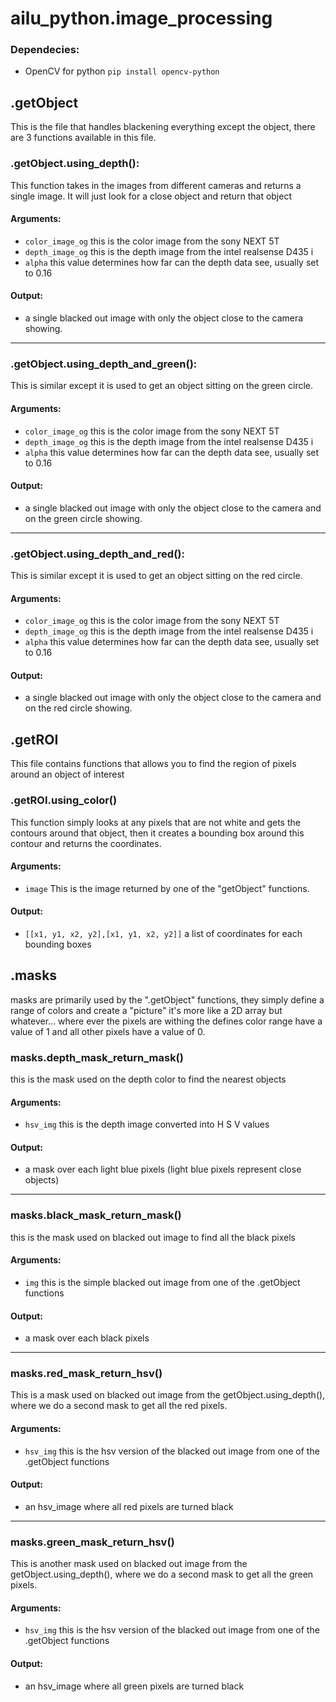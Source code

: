 # ailu_python.image_processing

### Dependecies:

-   OpenCV for python `pip install opencv-python`

## .getObject

This is the file that handles blackening everything except the object, there are 3 functions available in this file.

### .getObject.using_depth():

This function takes in the images from different cameras and returns a single image.
It will just look for a close object and return that object

#### Arguments:
-   `color_image_og` this is the color image from the sony NEXT 5T
-   `depth_image_og` this is the depth image from the intel realsense D435 i
-   `alpha` this value determines how far can the depth data see, usually set to 0.16

#### Output:

- a single blacked out image with only the object close to the camera showing.
    
___
    
### .getObject.using_depth_and_green():

This is similar except it is used to get an object sitting on the green circle.

#### Arguments:
-   `color_image_og` this is the color image from the sony NEXT 5T
-   `depth_image_og` this is the depth image from the intel realsense D435 i
-   `alpha` this value determines how far can the depth data see, usually set to 0.16

#### Output:

- a single blacked out image with only the object close to the camera and on the green circle showing.
    
___    

### .getObject.using_depth_and_red():

This is similar except it is used to get an object sitting on the red circle.

#### Arguments:
-   `color_image_og` this is the color image from the sony NEXT 5T
-   `depth_image_og` this is the depth image from the intel realsense D435 i
-   `alpha` this value determines how far can the depth data see, usually set to 0.16

#### Output:

- a single blacked out image with only the object close to the camera and on the red circle showing.

## .getROI

This file contains functions that allows you to find the region of pixels around an object of interest 

### .getROI.using_color()

This function simply looks at any pixels that are not white and gets the contours around that object, then
it creates a bounding box around this contour and returns the coordinates.

#### Arguments:
-   `image` This is the image returned by one of the "getObject" functions.

#### Output:
- `[[x1, y1, x2, y2],[x1, y1, x2, y2]]` a list of coordinates for each bounding boxes

## .masks

masks are primarily used by the ".getObject" functions, they simply define a range of colors and create a "picture"
it's more like a 2D array but whatever... where ever the pixels are withing the defines color range
have a value of 1 and all other pixels have a value of 0.

### masks.depth_mask_return_mask()

this is the mask used on the depth color to find the nearest objects

#### Arguments:
-   `hsv_img` this is the depth image converted into H S V values

#### Output:
-   a mask over each light blue pixels (light blue pixels represent close objects)
___
### masks.black_mask_return_mask()

this is the mask used on blacked out image to find all the black pixels

#### Arguments:
-   `img` this is the simple blacked out image from one of the .getObject functions

#### Output:
-   a mask over each black pixels
___
### masks.red_mask_return_hsv()

This is a mask used on blacked out image from the getObject.using_depth(), where we do a second
mask to get all the red pixels.

#### Arguments:
-   `hsv_img` this is the hsv version of the blacked out image from one of the .getObject functions

#### Output:
-   an hsv_image where all red pixels are turned black
___
### masks.green_mask_return_hsv()

This is another mask used on blacked out image from the getObject.using_depth(), where we do a second
mask to get all the green pixels.

#### Arguments:
-   `hsv_img` this is the hsv version of the blacked out image from one of the .getObject functions

#### Output:
-   an hsv_image where all green pixels are turned black

